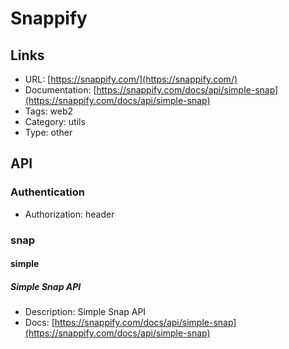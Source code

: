 # Snappify

## Links

* URL: [https://snappify.com/](https://snappify.com/)
* Documentation: [https://snappify.com/docs/api/simple-snap](https://snappify.com/docs/api/simple-snap)
* Tags: web2
* Category: utils
* Type: other

## API

### Authentication

* Authorization: header

### snap

#### simple

##### Simple Snap API

* Description: Simple Snap API
* Docs: [https://snappify.com/docs/api/simple-snap](https://snappify.com/docs/api/simple-snap)
